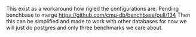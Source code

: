 This exist as a workaround how rigied the configurations are.
Pending benchbase to merge https://github.com/cmu-db/benchbase/pull/134 
Then this can be simplified and made to work with other databases for now we will just do postgres and only three benchmarks we care about.